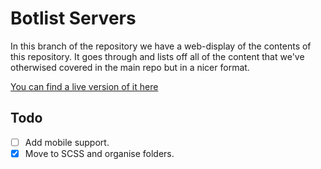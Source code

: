 # Botlist Servers

In this branch of the repository we have a web-display of the contents of this repository. It goes through and lists off all of the content that we've otherwised covered in the main repo but in a nicer format.

[You can find a live version of it here](https://botlist.terminal.ink)

## Todo

- [ ] Add mobile support.
- [x] Move to SCSS and organise folders.